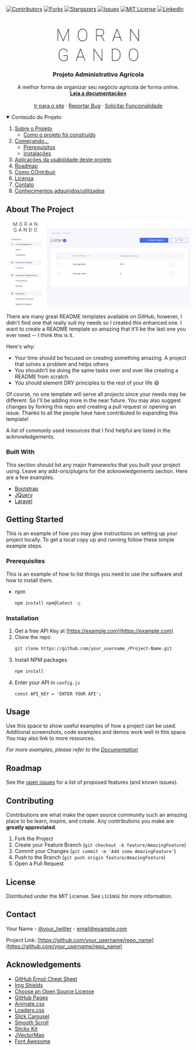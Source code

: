 <!--
*** Thanks for checking out the Best-README-Template. If you have a suggestion
*** that would make this better, please fork the repo and create a pull request
*** or simply open an issue with the tag "enhancement".
*** Thanks again! Now go create something AMAZING! :D
-->



<!-- PROJECT SHIELDS -->
<!--
*** I'm using markdown "reference style" links for readability.
*** Reference links are enclosed in brackets [ ] instead of parentheses ( ).
*** See the bottom of this document for the declaration of the reference variables
*** for contributors-url, forks-url, etc. This is an optional, concise syntax you may use.
*** https://www.markdownguide.org/basic-syntax/#reference-style-links
-->
[![Contributors][contributors-shield]][contributors-url]
[![Forks][forks-shield]][forks-url]
[![Stargazers][stars-shield]][stars-url]
[![Issues][issues-shield]][issues-url]
[![MIT License][license-shield]][license-url]
[![LinkedIn][linkedin-shield]][linkedin-url]



<!-- PROJECT LOGO -->
<br />
<p align="center">
  <a href="https://github.com/Dinamous/Morangando">
    <img src="./src/imageResources/logo.png" alt="Logo" 
    >
  </a>

  <h3 align="center">Projeto Administrativo Agrícola</h3>

  <p align="center">
    A melhor forma de organizar seu negócio agrícola de forma online.
    <br />
    <a href="https://github.com/Dinamous/Morangando"><strong>Leia a documentação»</strong></a>
    <br />
    <br />
    <a href="https://github.com/Dinamous/Morangando">Ir para o site</a>
    ·
    <a href="https://github.com/Dinamous/Morangando/issues">Reportar Bug</a>
    ·
    <a href="https://github.com/Dinamous/Morangando/issues">Solicitar Funcionalidade</a>
  </p>
</p>



<!-- TABLE OF CONTENTS -->
<details open="open">
  <summary>Conteúdo do Projeto</summary>
  <ol>
    <li>
      <a href="#about-the-project">Sobre o Projeto</a>
      <ul>
        <li><a href="#built-with">Como o projeto foi construído</a></li>
      </ul>
    </li>
    <li>
      <a href="#getting-started">Começando... </a>
      <ul>
        <li><a href="#prerequisites">Prerequisitos</a></li>
        <li><a href="#installation">Instalações</a></li>
      </ul>
    </li>
    <li><a href="#usage">Aplicações da usabilidade deste projeto</a></li>
    <li><a href="#roadmap">Roadmap</a></li>
    <li><a href="#contributing">Como COntribuir</a></li>
    <li><a href="#license">Licensa</a></li>
    <li><a href="#contact">Contato</a></li>
    <li><a href="#acknowledgements">Conhecimentos adquiridos/utilizados</a></li>
  </ol>
</details>



<!-- ABOUT THE PROJECT -->
## About The Project

[![Product Name Screen Shot][product-screenshot]](https://example.com)

There are many great README templates available on GitHub, however, I didn't find one that really suit my needs so I created this enhanced one. I want to create a README template so amazing that it'll be the last one you ever need -- I think this is it.

Here's why:
* Your time should be focused on creating something amazing. A project that solves a problem and helps others
* You shouldn't be doing the same tasks over and over like creating a README from scratch
* You should element DRY principles to the rest of your life :smile:

Of course, no one template will serve all projects since your needs may be different. So I'll be adding more in the near future. You may also suggest changes by forking this repo and creating a pull request or opening an issue. Thanks to all the people have have contributed to expanding this template!

A list of commonly used resources that I find helpful are listed in the acknowledgements.

### Built With

This section should list any major frameworks that you built your project using. Leave any add-ons/plugins for the acknowledgements section. Here are a few examples.
* [Bootstrap](https://getbootstrap.com)
* [JQuery](https://jquery.com)
* [Laravel](https://laravel.com)



<!-- GETTING STARTED -->
## Getting Started

This is an example of how you may give instructions on setting up your project locally.
To get a local copy up and running follow these simple example steps.

### Prerequisites

This is an example of how to list things you need to use the software and how to install them.
* npm
  ```sh
  npm install npm@latest -g
  ```

### Installation

1. Get a free API Key at [https://example.com](https://example.com)
2. Clone the repo
   ```sh
   git clone https://github.com/your_username_/Project-Name.git
   ```
3. Install NPM packages
   ```sh
   npm install
   ```
4. Enter your API in `config.js`
   ```JS
   const API_KEY = 'ENTER YOUR API';
   ```



<!-- USAGE EXAMPLES -->
## Usage

Use this space to show useful examples of how a project can be used. Additional screenshots, code examples and demos work well in this space. You may also link to more resources.

_For more examples, please refer to the [Documentation](https://example.com)_



<!-- ROADMAP -->
## Roadmap

See the [open issues](https://github.com/Dinamous/Morangando/issues) for a list of proposed features (and known issues).



<!-- CONTRIBUTING -->
## Contributing

Contributions are what make the open source community such an amazing place to be learn, inspire, and create. Any contributions you make are **greatly appreciated**.

1. Fork the Project
2. Create your Feature Branch (`git checkout -b feature/AmazingFeature`)
3. Commit your Changes (`git commit -m 'Add some AmazingFeature'`)
4. Push to the Branch (`git push origin feature/AmazingFeature`)
5. Open a Pull Request



<!-- LICENSE -->
## License

Distributed under the MIT License. See `LICENSE` for more information.



<!-- CONTACT -->
## Contact

Your Name - [@your_twitter](https://twitter.com/your_username) - email@example.com

Project Link: [https://github.com/your_username/repo_name](https://github.com/your_username/repo_name)



<!-- ACKNOWLEDGEMENTS -->
## Acknowledgements
* [GitHub Emoji Cheat Sheet](https://www.webpagefx.com/tools/emoji-cheat-sheet)
* [Img Shields](https://shields.io)
* [Choose an Open Source License](https://choosealicense.com)
* [GitHub Pages](https://pages.github.com)
* [Animate.css](https://daneden.github.io/animate.css)
* [Loaders.css](https://connoratherton.com/loaders)
* [Slick Carousel](https://kenwheeler.github.io/slick)
* [Smooth Scroll](https://github.com/cferdinandi/smooth-scroll)
* [Sticky Kit](http://leafo.net/sticky-kit)
* [JVectorMap](http://jvectormap.com)
* [Font Awesome](https://fontawesome.com)





<!-- MARKDOWN LINKS & IMAGES -->
<!-- https://www.markdownguide.org/basic-syntax/#reference-style-links -->
[contributors-shield]: https://img.shields.io/github/contributors/Dinamous/Morangando.svg?style=for-the-badge
[contributors-url]: https://github.com/Dinamous/Morangando/graphs/contributors
[forks-shield]: https://img.shields.io/github/forks/Dinamous/Morangando.svg?style=for-the-badge
[forks-url]: https://github.com/Dinamous/Morangando/network/members
[stars-shield]: https://img.shields.io/github/stars/Dinamous/Morangando.svg?style=for-the-badge
[stars-url]: https://github.com/Dinamous/Morangando/stargazers
[issues-shield]: https://img.shields.io/github/issues/Dinamous/Morangando.svg?style=for-the-badge
[issues-url]: https://github.com/Dinamous/Morangando/issues
[license-shield]: https://img.shields.io/github/license/Dinamous/Morangando.svg?style=for-the-badge
[license-url]: https://github.com/Dinamous/Morangando/blob/master/LICENSE.txt
[linkedin-shield]: https://img.shields.io/badge/-LinkedIn-black.svg?style=for-the-badge&logo=linkedin&colorB=555
[linkedin-url]: https://linkedin.com/in/matheus-simões
[product-screenshot]: ./src/imageResources/printscreen1.png